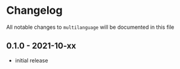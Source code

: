 # Changelog

All notable changes to `multilanguage` will be documented in this file

## 0.1.0 - 2021-10-xx
- initial release

